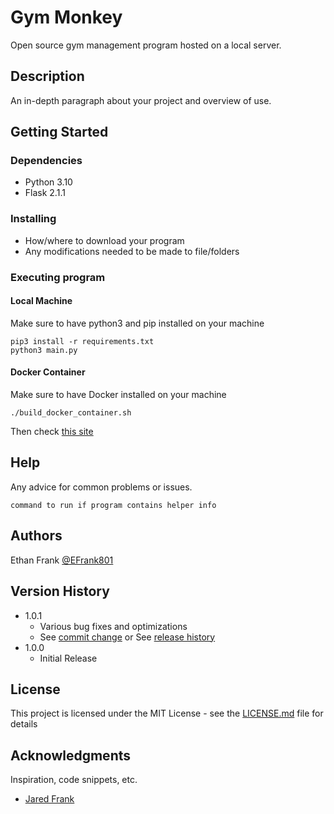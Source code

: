 # Gym Monkey

Open source gym management program hosted on a local server.

## Description

An in-depth paragraph about your project and overview of use.

## Getting Started

### Dependencies

* Python 3.10
* Flask 2.1.1

### Installing

* How/where to download your program
* Any modifications needed to be made to file/folders

### Executing program


#### Local Machine
Make sure to have python3 and pip installed on your machine
```
pip3 install -r requirements.txt
python3 main.py
```
#### Docker Container
Make sure to have Docker installed on your machine
```
./build_docker_container.sh
```

Then check [this site](http://127.0.0.1:5000)


## Help

Any advice for common problems or issues.
```
command to run if program contains helper info
```

## Authors

Ethan Frank [@EFrank801](https://github.com/efrank801)

## Version History

* 1.0.1
    * Various bug fixes and optimizations
    * See [commit change]() or See [release history]()
* 1.0.0
    * Initial Release

## License

This project is licensed under the MIT License - see the [LICENSE.md]() file for details

## Acknowledgments

Inspiration, code snippets, etc.
*  [Jared Frank](https://github.com/jfrank1120)
